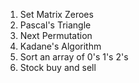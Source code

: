 1. Set Matrix Zeroes
2. Pascal's Triangle
3. Next Permutation
4. Kadane's Algorithm
5. Sort an array of 0's 1's 2's
6. Stock buy and sell
